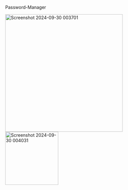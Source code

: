 Password-Manager


<img width="374" alt="Screenshot 2024-09-30 003701" src="https://github.com/user-attachments/assets/7141ab00-5c2d-4b51-a2e7-77f64dd1f92d">
<img width="169" alt="Screenshot 2024-09-30 004031" src="https://github.com/user-attachments/assets/f6e518fd-a0ff-4d5c-b079-6868c1820411">
